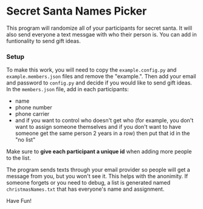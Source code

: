 # Secret Santa Names Picker #

This program will randomize all of your participants for secret santa. It will also send everyone a text messgae with who their person is. You can add in funtionality to send gift ideas.

### Setup ###

To make this work, you will need to copy the `example.config.py` and `example.members.json` files and remove the "example.". Then add your email and password to `config.py` and decide if you would like to send gift ideas. In the `members.json` file, add in each participants: 

* name 
* phone number
* phone carrier
* and if you want to control who doesn't get who (for example, you don't want to assign someone themselves and if you don't want to have someone get the same person 2 years in a row) then put that id in the "no list"

Make sure to __give each participant a unique id__ when adding more people to the list. 

The program sends texts through your email provider so people will get a message from you, but you won't see it. This helps with the anonimity. If someone forgets or you need to debug, a list is generated named `christmasNames.txt` that has everyone's name and assignment. 

Have Fun!